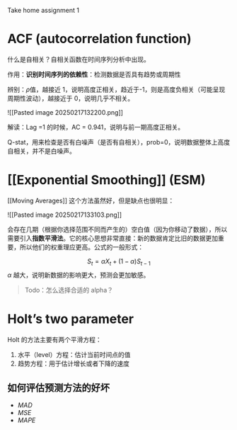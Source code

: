 Take home assignment 1

# ACF (autocorrelation function)

什么是自相关？自相关函数在时间序列分析中出现。

作用：**识别时间序列的依赖性**：检测数据是否具有趋势或周期性

辨别：$\rho$值，越接近 1，说明高度正相关，趋近于-1，则是高度负相关（可能呈现周期性波动），越接近于 0，说明几乎不相关。

![[Pasted image 20250217132200.png]]

解读：Lag =1 的时候，AC = 0.941，说明与前一期高度正相关。

Q-stat，用来检查是否有白噪声（是否有自相关），prob=0，说明数据整体上高度自相关，并不是白噪声。


# [[Exponential Smoothing]] (ESM)

[[Moving Averages]] 这个方法虽然好，但是缺点也很明显：

![[Pasted image 20250217133103.png]]

会存在几期（根据你选择范围不同而产生的）空白值（因为你移动了数据），所以需要引入**指数平滑法**。它的核心思想非常直接：新的数据肯定比旧的数据更加重要，所以他们的权重理应更高。公式的一般形式：

$$
S_{t} = \alpha X_{t} + (1-\alpha)S_{t-1}
$$
$\alpha$ 越大，说明新数据的影响更大，预测会更加敏感。

> Todo：怎么选择合适的 alpha？



# Holt’s two parameter

Holt 的方法主要有两个平滑方程：

1. 水平（level）方程：估计当前时间点的值
2. 趋势方程：用于估计增长或者下降的速度




## 如何评估预测方法的好坏

- $MAD$ 
- $MSE$
- $MAPE$
